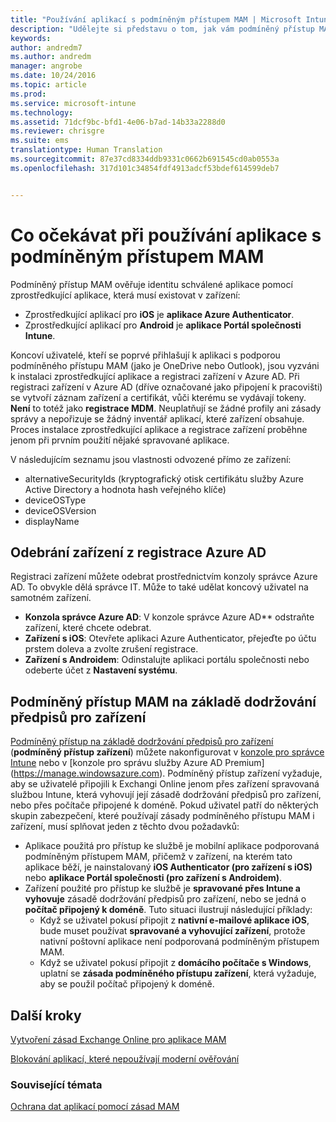 ```yaml
---
title: "Používání aplikací s podmíněným přístupem MAM | Microsoft Intune"
description: "Udělejte si představu o tom, jak vám podmíněný přístup MAM pomůže určit, které aplikace mají přístup ke službám O365."
keywords: 
author: andredm7
ms.author: andredm
manager: angrobe
ms.date: 10/24/2016
ms.topic: article
ms.prod: 
ms.service: microsoft-intune
ms.technology: 
ms.assetid: 71dcf9bc-bfd1-4e06-b7ad-14b33a2288d0
ms.reviewer: chrisgre
ms.suite: ems
translationtype: Human Translation
ms.sourcegitcommit: 87e37cd8334ddb9331c0662b691545cd0ab0553a
ms.openlocfilehash: 317d101c34854fdf4913adcf53bdef614599deb7


---
```

# <a name="what-to-expect-when-using-an-app-with-mam-ca"></a>Co očekávat při používání aplikace s podmíněným přístupem MAM
Podmíněný přístup MAM ověřuje identitu schválené aplikace pomocí zprostředkující aplikace, která musí existovat v zařízení:
*  Zprostředkující aplikací pro **iOS** je **aplikace Azure Authenticator**.
* Zprostředkující aplikací pro **Android** je **aplikace Portál společnosti Intune**. 

Koncoví uživatelé, kteří se poprvé přihlašují k aplikaci s podporou podmíněného přístupu MAM (jako je OneDrive nebo Outlook), jsou vyzváni k instalaci zprostředkující aplikace a registraci zařízení v Azure AD. Při registraci zařízení v Azure AD (dříve označované jako připojení k pracovišti) se vytvoří záznam zařízení a certifikát, vůči kterému se vydávají tokeny.  **Není** to totéž jako **registrace MDM**. Neuplatňují se žádné profily ani zásady správy a nepořizuje se žádný inventář aplikací, které zařízení obsahuje.  Proces instalace zprostředkující aplikace a registrace zařízení proběhne jenom při prvním použití nějaké spravované aplikace.

V následujícím seznamu jsou vlastnosti odvozené přímo ze zařízení:

* alternativeSecurityIds (kryptografický otisk certifikátu služby Azure Active Directory a hodnota hash veřejného klíče)
* deviceOSType
* deviceOSVersion
* displayName

## <a name="to-remove-a-device-from-azure-ad-registration"></a>Odebrání zařízení z registrace Azure AD
Registraci zařízení můžete odebrat prostřednictvím konzoly správce Azure AD. To obvykle dělá správce IT.  Může to také udělat koncový uživatel na samotném zařízení.

* **Konzola správce Azure AD**: V konzole správce Azure AD** odstraňte zařízení, které chcete odebrat.
* **Zařízení s iOS**: Otevřete aplikaci Azure Authenticator, přejeďte po účtu prstem doleva a zvolte zrušení registrace.  
* **Zařízení s Androidem**: Odinstalujte aplikaci portálu společnosti nebo odeberte účet z **Nastavení systému**.



## <a name="mam-ca-with-conditional-access-based-on-device-compliance"></a>Podmíněný přístup MAM na základě dodržování předpisů pro zařízení  

[Podmíněný přístup na základě dodržování předpisů pro zařízení](restrict-access-to-email-and-o365-services-with-microsoft-intune.md) (**podmíněný přístup zařízení**) můžete nakonfigurovat v [konzole pro správce Intune](https://manage.microsoft.com) nebo v [konzole pro správu služby Azure AD Premium] (https://manage.windowsazure.com). Podmíněný přístup zařízení vyžaduje, aby se uživatelé připojili k Exchangi Online jenom přes zařízení spravovaná službou Intune, která vyhovují její zásadě dodržování předpisů pro zařízení, nebo přes počítače připojené k doméně.  Pokud uživatel patří do některých skupin zabezpečení, které používají zásady podmíněného přístupu MAM i zařízení, musí splňovat jeden z těchto dvou požadavků:
* Aplikace použitá pro přístup ke službě je mobilní aplikace podporovaná podmíněným přístupem MAM, přičemž v zařízení, na kterém tato aplikace běží, je nainstalovaný **iOS Authenticator (pro zařízení s iOS)** nebo **aplikace Portál společnosti (pro zařízení s Androidem)**.
* Zařízení použité pro přístup ke službě je **spravované přes Intune a vyhovuje** zásadě dodržování předpisů pro zařízení, nebo se jedná o **počítač připojený k doméně**.  Tuto situaci ilustrují následující příklady:
  * Když se uživatel pokusí připojit z **nativní e-mailové aplikace iOS**, bude muset používat **spravované a vyhovující zařízení**, protože nativní poštovní aplikace není podporovaná podmíněným přístupem MAM.
  * Když se uživatel pokusí připojit z **domácího počítače s Windows**, uplatní se **zásada podmíněného přístupu zařízení**, která vyžaduje, aby se použil počítač připojený k doméně.




## <a name="next-steps"></a>Další kroky
[Vytvoření zásad Exchange Online pro aplikace MAM](mam-ca-for-exchange-online.md)

[Blokování aplikací, které nepoužívají moderní ověřování](block-apps-with-no-modern-authentication.md)

### <a name="see-also"></a>Související témata

[Ochrana dat aplikací pomocí zásad MAM](protect-app-data-using-mobile-app-management-policies-with-microsoft-intune.md)



<!--HONumber=Dec16_HO2-->


